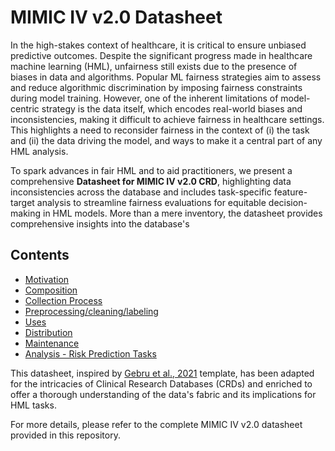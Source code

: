 # MIMIC IV v2.0 Datasheet

In the high-stakes context of healthcare, it is critical to ensure unbiased predictive outcomes. Despite the significant progress made in healthcare machine learning (HML), unfairness still exists due to the presence of biases in data and algorithms. Popular ML fairness strategies aim to assess and reduce algorithmic discrimination by imposing fairness constraints during model training. However, one of the inherent limitations of model-centric strategy is the data itself, which encodes real-world biases and inconsistencies, making it difficult to achieve fairness in healthcare settings. This highlights a need to reconsider fairness in the context of (i) the task and (ii) the data driving the model, and ways to make it a central part of any HML analysis.

To spark advances in fair HML and to aid practitioners, we present a comprehensive **Datasheet for MIMIC IV v2.0 CRD**, highlighting data inconsistencies across the database and includes task-specific feature-target analysis to streamline fairness evaluations for equitable decision-making in HML models. More than a mere inventory, the datasheet provides comprehensive insights into the database's 

## Contents
- [Motivation](MOTIVATION.md)
- [Composition](COMPOSITION.md)
- [Collection Process](COLLECTION_PROCESS.md)
- [Preprocessing/cleaning/labeling](PREPROCESSING_CLEANING_LABELING.md)
- [Uses](USES.md)
- [Distribution](DISTRIBUTION.md)
- [Maintenance](MAINTENANCE.md)
- [Analysis - Risk Prediction Tasks](ANALYSIS_RISK_PREDICTION_TASKS.md)

This datasheet, inspired by [Gebru et al., 2021](https://dl.acm.org/doi/pdf/10.1145/3458723) template, has been adapted for the intricacies of Clinical Research Databases (CRDs) and enriched to offer a thorough understanding of the data's fabric and its implications for HML tasks.


For more details, please refer to the complete MIMIC IV v2.0 datasheet provided in this repository.
